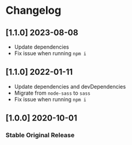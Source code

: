 # Changelog

## [1.1.0] 2023-08-08

- Update dependencies
- Fix issue when running `npm i`

## [1.1.0] 2022-01-11

- Update dependencies and devDependencies
- Migrate from `node-sass` to `sass`
- Fix issue when running `npm i`

## [1.0.0] 2020-10-01

### Stable Original Release
